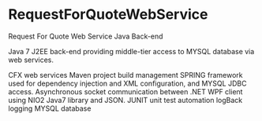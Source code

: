 RequestForQuoteWebService
=========================

Request For Quote Web Service Java Back-end

Java 7 J2EE back-end providing middle-tier access to MYSQL database via web services.

CFX web services
Maven project build management
SPRING framework used for dependency injection and XML configuration, and MYSQL JDBC access.
Asynchronous socket communication between .NET WPF client using NIO2 Java7 library and JSON.
JUNIT unit test automation
logBack logging
MYSQL database 


